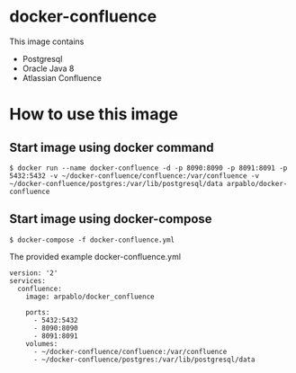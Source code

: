 # docker-confluence
This image contains
* Postgresql
* Oracle Java 8
* Atlassian Confluence

# How to use this image

## Start image using docker command 
```console
$ docker run --name docker-confluence -d -p 8090:8090 -p 8091:8091 -p 5432:5432 -v ~/docker-confluence/confluence:/var/confluence -v ~/docker-confluence/postgres:/var/lib/postgresql/data arpablo/docker-confluence
```

## Start image using docker-compose
```console
$ docker-compose -f docker-confluence.yml
```

The provided example docker-confluence.yml

```console
version: '2'
services:
  confluence:
    image: arpablo/docker_confluence
    
    ports:
      - 5432:5432
      - 8090:8090
      - 8091:8091
    volumes:
      - ~/docker-confluence/confluence:/var/confluence
      - ~/docker-confluence/postgres:/var/lib/postgresql/data

```



